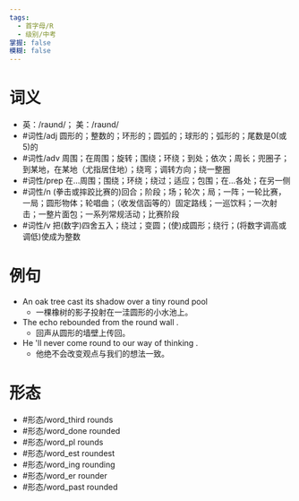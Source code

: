 ```yaml
---
tags:
  - 首字母/R
  - 级别/中考
掌握: false
模糊: false
---
```

# 词义
- 英：/raʊnd/； 美：/raʊnd/
- #词性/adj  圆形的；整数的；环形的；圆弧的；球形的；弧形的；尾数是0(或5)的
- #词性/adv  周围；在周围；旋转；围绕；环绕；到处；依次；周长；兜圈子；到某地，在某地（尤指居住地）；绕弯；调转方向；绕一整圈
- #词性/prep  在…周围；围绕；环绕；绕过；适应；包围；在…各处；在另一侧
- #词性/n  (拳击或摔跤比赛的)回合；阶段；场；轮次；局；一阵；一轮比赛，一局；圆形物体；轮唱曲；（收发信函等的）固定路线；一巡饮料；一次射击；一整片面包；一系列常规活动；比赛阶段
- #词性/v  把(数字)四舍五入；绕过；变圆；(使)成圆形；绕行；(将数字调高或调低)使成为整数
# 例句
- An oak tree cast its shadow over a tiny round pool
	- 一棵橡树的影子投射在一洼圆形的小水池上。
- The echo rebounded from the round wall .
	- 回声从圆形的墙壁上传回。
- He 'll never come round to our way of thinking .
	- 他绝不会改变观点与我们的想法一致。
# 形态
- #形态/word_third rounds
- #形态/word_done rounded
- #形态/word_pl rounds
- #形态/word_est roundest
- #形态/word_ing rounding
- #形态/word_er rounder
- #形态/word_past rounded
